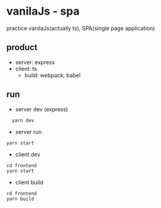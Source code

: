 # vanilaJs - spa

practice vanilaJs(actually ts), SPA(single page application)

## product

- server: express
- client: ts
  - build: webpack, babel

## run

- server dev (express)

```
  yarn dev
```

- server run

```
yarn start
```

- client dev

```
cd frontend
yarn start
```

- client build

```
cd frontend
yarn build
```
